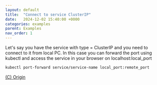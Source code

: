 ```yaml
---
layout: default
title:  "Connect to service ClusterIP"
date:   2024-12-02 15:40:00 +0000
categories: examples
parent: Examples
nav_order: 1
---
```

Let's say you have the service with type = ClusterIP and you need to connect to it from local PC. In this case you can forward the port using kubectl and access the service in your browser on localhost:local_port
```bash
kubectl port-forward service/service-name local_port:remote_port
```

[(C) Origin](https://kubernetes.io/docs/tasks/access-application-cluster/port-forward-access-application-cluster/)